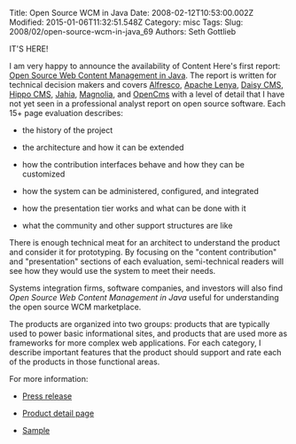 Title: Open Source WCM in Java
Date: 2008-02-12T10:53:00.002Z
Modified: 2015-01-06T11:32:51.548Z
Category: misc
Tags: 
Slug: 2008/02/open-source-wcm-in-java_69
Authors: Seth Gottlieb

IT'S HERE!

  

I am very happy to announce the availability of Content Here's first report: [Open Source Web Content Management in Java](http://www.contenthere.net/products-page/reports/open-source-content-management-in-java). The report is written for technical decision makers and covers [Alfresco](http://www.alfresco.com/ "Alfresco"), [Apache Lenya](http://lenya.apache.org/ "Apache Lenya"), [Daisy CMS](http://cocoondev.org/daisy/index.html "Daisy CMS"), [Hippo CMS](http://www.hippocms.org/display/CMS/Hippo+CMS+Home "Hippo CMS"), [Jahia](http://www.jahia.org/jahia/home.html "Jahia"), [Magnolia](http://www.magnolia.info/en/magnolia.html "Magnolia"), and [OpenCms](http://www.opencms.org/en/ "OpenCms") with a level of detail that I have not yet seen in a professional analyst report on open source software. Each 15+ page evaluation describes:  

*   the history of the project  
    
*   the architecture and how it can be extended  
    
*   how the contribution interfaces behave and how they can be customized  
    
*   how the system can be administered, configured, and integrated  
    
*   how the presentation tier works and what can be done with it  
    
*   what the community and other support structures are like

  

There is enough technical meat for an architect to understand the product and consider it for prototyping. By focusing on the "content contribution" and "presentation" sections of each evaluation, semi-technical readers will see how they would use the system to meet their needs.

  

Systems integration firms, software companies, and investors will also find <span style="font-style: italic;">Open Source Web Content Management in Java</span> useful for understanding the open source WCM marketplace.

  

The products are organized into two groups: products that are typically used to power basic informational sites, and products that are used more as frameworks for more complex web applications. For each category, I describe important features that the product should support and rate each of the products in those functional areas.

  

For more information:  

*   [Press release](http://www.contenthere.net/about/pr-announce-jwcm1-0.php)  
    
*   [Product detail page](http://www.contenthere.net/products-page/reports/open-source-content-management-in-java)  
    
*   [Sample](http://media.contenthere.net/articles/jwcm-workgroup-1.0-sample.pdf "Open Source WCM in Java Sample")

  
